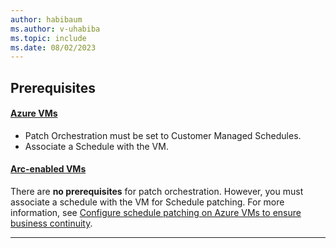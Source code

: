 ```yaml
---
author: habibaum
ms.author: v-uhabiba
ms.topic: include
ms.date: 08/02/2023
---
```



## Prerequisites

#### [Azure VMs](#tab/avms)

- Patch Orchestration must be set to Customer Managed Schedules.
- Associate a Schedule with the VM.
             
#### [Arc-enabled VMs](#tab/arcvms)

There are **no prerequisites** for patch orchestration. However, you must associate a schedule with the VM for Schedule patching. For more information, see [Configure schedule patching on Azure VMs to ensure business continuity](../prerequsite-for-schedule-patching.md).

---
